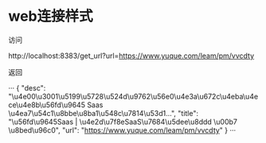# web连接样式

访问

http://localhost:8383/get_url?url=https://www.yuque.com/leam/pm/vvcdty

返回

···
{
  "desc": "\u4e00\u3001\u5199\u5728\u524d\u9762\u56e0\u4e3a\u672c\u4eba\u4ece\u4e8b\u56fd\u9645 Saas \u4ea7\u54c1\u8bbe\u8ba1\u548c\u7814\u53d1...", 
  "title": "\u56fd\u9645Saas | \u4e2d\u7f8eSaaS\u7684\u5dee\u8ddd \u00b7 \u8bed\u96c0", 
  "url": "https://www.yuque.com/leam/pm/vvcdty"
}
···